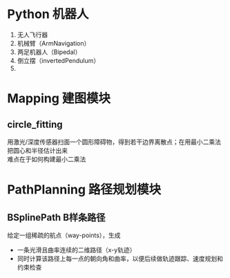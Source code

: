 # Python 机器人

1. 无人飞行器
2. 机械臂（ArmNavigation）
3. 两足机器人（Bipedal）
4. 倒立摆（invertedPendulum）
5. 



# Mapping 建图模块
## circle_fitting
用激光/深度传感器扫面一个圆形障碍物，得到若干边界离散点；在用最小二乘法把圆心和半径估计出来  
难点在于如何构建最小二乘法



# PathPlanning 路径规划模块

## BSplinePath B样条路径
给定一组稀疏的航点（way-points），生成
- 一条光滑且曲率连续的二维路径（x-y轨迹）
- 同时计算该路径上每一点的朝向角和曲率，以便后续做轨迹跟踪、速度规划和约束检查



